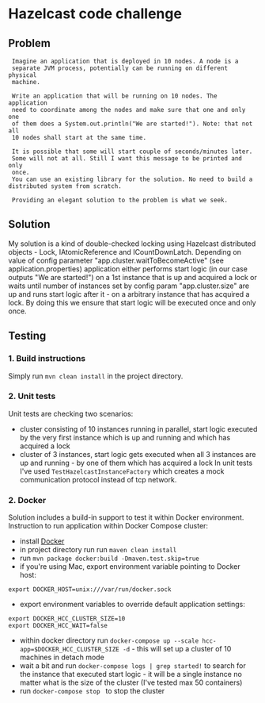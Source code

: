 # Hazelcast code challenge

## Problem
```
 Imagine an application that is deployed in 10 nodes. A node is a
 separate JVM process, potentially can be running on different physical
 machine.

 Write an application that will be running on 10 nodes. The application
 need to coordinate among the nodes and make sure that one and only one
 of them does a System.out.println("We are started!"). Note: that not all
 10 nodes shall start at the same time.

 It is possible that some will start couple of seconds/minutes later.
 Some will not at all. Still I want this message to be printed and only
 once. 
 You can use an existing library for the solution. No need to build a distributed system from scratch. 

 Providing an elegant solution to the problem is what we seek.
```

## Solution
My solution is a kind of double-checked locking using Hazelcast distributed objects - Lock, IAtomicReference and ICountDownLatch. Depending on value of config parameter "app.cluster.waitToBecomeActive" (see application.properties) application either performs start logic (in our case outputs "We are started!") on a 1st instance that is up and acquired a lock or waits until number of instances set by config param "app.cluster.size" are up and runs start logic after it - on a arbitrary instance that has acquired a lock. By doing this we ensure that start logic will be executed once and only once.

## Testing

### 1. Build instructions
Simply run ```mvn clean install``` in the project directory.

### 2. Unit tests
Unit tests are checking two scenarios:
 - cluster consisting of 10 instances running in parallel, start logic executed by the very first instance which is up and running and which has acquired a lock
 - cluster of 3 instances, start logic gets executed when all 3 instances are up and running - by one of them which has acquired a lock
In unit tests I've used ```TestHazelcastInstanceFactory``` which creates a mock communication protocol instead of tcp network.

### 2. Docker
Solution includes a build-in support to test it within Docker environment.
Instruction to run application within Docker Compose cluster:
 - install [Docker](https://www.docker.com/) 
 - in project directory run run ```maven clean install```
 - run ```mvn package docker:build -Dmaven.test.skip=true``` 
 - if you're using Mac, export environment variable pointing to Docker host:
```
export DOCKER_HOST=unix:///var/run/docker.sock
```
 - export environment variables to override default application settings:
```
export DOCKER_HCC_CLUSTER_SIZE=10
export DOCKER_HCC_WAIT=false
```
 - within docker directory run ```docker-compose up --scale hcc-app=$DOCKER_HCC_CLUSTER_SIZE -d``` - this will set up a cluster of 10 machines in detach mode
 - wait a bit and run ```docker-compose logs | grep started!``` to search for the instance that executed start logic - it will be a single instance no matter what is the size of the cluster (I've tested max 50 containers)
 - run ```docker-compose stop ``` to stop the cluster

